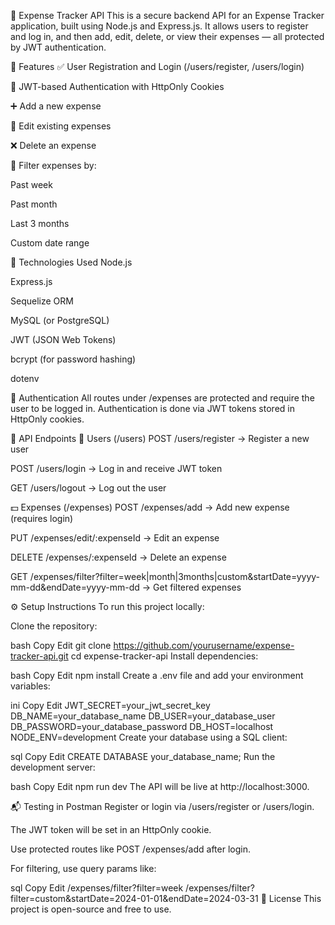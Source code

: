 💸 Expense Tracker API
This is a secure backend API for an Expense Tracker application, built using Node.js and Express.js. It allows users to register and log in, and then add, edit, delete, or view their expenses — all protected by JWT authentication.

🚀 Features
✅ User Registration and Login (/users/register, /users/login)

🔐 JWT-based Authentication with HttpOnly Cookies

➕ Add a new expense

📝 Edit existing expenses

❌ Delete an expense

📅 Filter expenses by:

Past week

Past month

Last 3 months

Custom date range

🧠 Technologies Used
Node.js

Express.js

Sequelize ORM

MySQL (or PostgreSQL)

JWT (JSON Web Tokens)

bcrypt (for password hashing)

dotenv

🔐 Authentication
All routes under /expenses are protected and require the user to be logged in. Authentication is done via JWT tokens stored in HttpOnly cookies.

📂 API Endpoints
👤 Users (/users)
POST /users/register → Register a new user

POST /users/login → Log in and receive JWT token

GET /users/logout → Log out the user

💵 Expenses (/expenses)
POST /expenses/add → Add new expense (requires login)

PUT /expenses/edit/:expenseId → Edit an expense

DELETE /expenses/:expenseId → Delete an expense

GET /expenses/filter?filter=week|month|3months|custom&startDate=yyyy-mm-dd&endDate=yyyy-mm-dd → Get filtered expenses

⚙️ Setup Instructions
To run this project locally:

Clone the repository:

bash
Copy
Edit
git clone https://github.com/yourusername/expense-tracker-api.git
cd expense-tracker-api
Install dependencies:

bash
Copy
Edit
npm install
Create a .env file and add your environment variables:

ini
Copy
Edit
JWT_SECRET=your_jwt_secret_key
DB_NAME=your_database_name
DB_USER=your_database_user
DB_PASSWORD=your_database_password
DB_HOST=localhost
NODE_ENV=development
Create your database using a SQL client:

sql
Copy
Edit
CREATE DATABASE your_database_name;
Run the development server:

bash
Copy
Edit
npm run dev
The API will be live at http://localhost:3000.

📬 Testing in Postman
Register or login via /users/register or /users/login.

The JWT token will be set in an HttpOnly cookie.

Use protected routes like POST /expenses/add after login.

For filtering, use query params like:

sql
Copy
Edit
/expenses/filter?filter=week
/expenses/filter?filter=custom&startDate=2024-01-01&endDate=2024-03-31
📝 License
This project is open-source and free to use.
